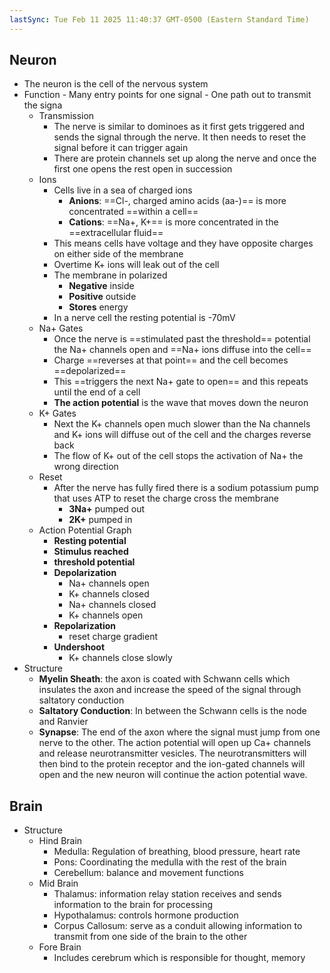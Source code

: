```yaml
---
lastSync: Tue Feb 11 2025 11:40:37 GMT-0500 (Eastern Standard Time)
---
```

## Neuron
- The neuron is the cell of the nervous system
- Function
		- Many entry points for one signal
		- One path out to transmit the signa 
	- Transmission
		- The nerve is similar to dominoes as it first gets triggered and sends the signal through the nerve. It then needs to reset the signal before it can trigger again
		- There are protein channels set up along the nerve and once the first one opens the rest open in succession
	- Ions
		- Cells live in a sea of charged ions
			- **Anions**: ==Cl-, charged amino acids (aa-)== is more concentrated ==within a cell==
			- **Cations**: ==Na+, K+== is more concentrated in the ==extracellular fluid==
		- This means cells have voltage and they have opposite charges on either side of the membrane
		- Overtime K+ ions will leak out of the cell
		- The membrane in polarized
			- **Negative** inside
			- **Positive** outside
			- **Stores** energy
		- In a nerve cell the resting potential is -70mV
	- Na+ Gates
		- Once the nerve is ==stimulated past the threshold== potential the Na+ channels open and ==Na+ ions diffuse into the cell==
		- Charge ==reverses at that point== and the cell becomes ==depolarized==
		- This ==triggers the next Na+ gate to open== and this repeats until the end of a cell
		- **The action potential** is the wave that moves down the neuron
	- K+ Gates
		- Next the K+ channels open much slower than the Na channels and K+ ions will diffuse out of the cell and the charges reverse back
		- The flow of K+ out of the cell stops the activation of Na+ the wrong direction
	- Reset
		- After the nerve has fully fired there is a sodium potassium pump that uses ATP to reset the charge cross the membrane
			- **3Na+** pumped out
			- **2K+** pumped in
	- Action Potential Graph
		- **Resting potential**
		- **Stimulus reached**
		- **threshold potential**
		- **Depolarization**
			- Na+ channels open
			- K+ channels closed
			- Na+ channels closed
			- K+ channels open
		- **Repolarization**
			- reset charge gradient
		- **Undershoot**
			- K+ channels close slowly
- Structure
	- **Myelin Sheath**: the axon is coated with Schwann cells which insulates the axon and increase the speed of the signal through saltatory conduction
	- **Saltatory Conduction**: In between the Schwann cells is the node and Ranvier 
	- **Synapse**: The end of the axon where the signal must jump from one nerve to the other. The action potential will open up Ca+ channels and release neurotransmitter vesicles. The neurotransmitters will then bind to the protein receptor and the ion-gated channels will open and the new neuron will continue the action potential wave. 
## Brain
- Structure
	- Hind Brain
		- Medulla: Regulation of breathing, blood pressure, heart rate
		- Pons: Coordinating the medulla with the rest of the brain
		- Cerebellum: balance and movement functions
	- Mid Brain
		- Thalamus: information relay station receives and sends information to the brain for processing
		- Hypothalamus: controls hormone production
		- Corpus Callosum: serve as a conduit allowing information to transmit from one side of the brain to the other
	- Fore Brain
		- Includes cerebrum which is responsible for thought, memory